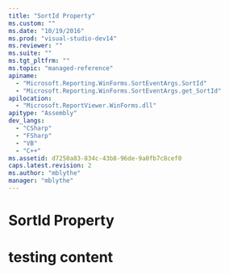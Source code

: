 ```yaml
---
title: "SortId Property"
ms.custom: ""
ms.date: "10/19/2016"
ms.prod: "visual-studio-dev14"
ms.reviewer: ""
ms.suite: ""
ms.tgt_pltfrm: ""
ms.topic: "managed-reference"
apiname: 
  - "Microsoft.Reporting.WinForms.SortEventArgs.SortId"
  - "Microsoft.Reporting.WinForms.SortEventArgs.get_SortId"
apilocation: 
  - "Microsoft.ReportViewer.WinForms.dll"
apitype: "Assembly"
dev_langs: 
  - "CSharp"
  - "FSharp"
  - "VB"
  - "C++"
ms.assetid: d7250a83-834c-43b8-96de-9a0fb7c8cef0
caps.latest.revision: 2
ms.author: "mblythe"
manager: "mblythe"
---
```

# SortId Property
# testing content